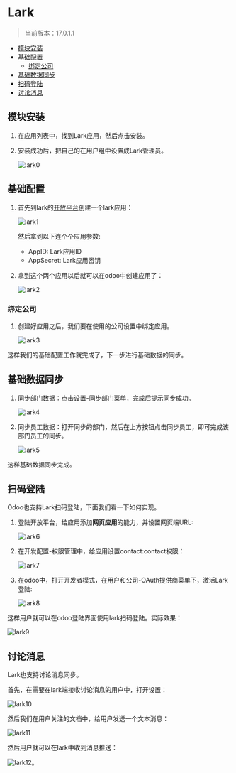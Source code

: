 # Lark

> 当前版本：17.0.1.1

* [模块安装](#模块安装)
* [基础配置](#基础配置)
  * [绑定公司](#绑定公司)
* [基础数据同步](#基础数据同步)
* [扫码登陆](#扫码登陆)
* [讨论消息](#讨论消息)


## 模块安装

1. 在应用列表中，找到Lark应用，然后点击安装。

2. 安装成功后，把自己的在用户组中设置成Lark管理员。

    ![lark0](./images/lark0.png)

## 基础配置

1. 首先到lark的[开放平台](https://open.larksuite.com/)创建一个lark应用：

    ![lark1](./images/lark1.png)

    然后拿到以下连个个应用参数:

    * AppID: Lark应用ID
    * AppSecret: Lark应用密钥
    

2. 拿到这个两个应用以后就可以在odoo中创建应用了：

    ![lark2](./images/lark2.png)

### 绑定公司

1. 创建好应用之后，我们要在使用的公司设置中绑定应用。

    ![lark3](./images/lark3.png)

这样我们的基础配置工作就完成了，下一步进行基础数据的同步。

## 基础数据同步

1. 同步部门数据：点击设置-同步部门菜单，完成后提示同步成功。

    ![lark4](./images/lark4.png)

2. 同步员工数据：打开同步的部门，然后在上方按钮点击同步员工，即可完成该部门员工的同步。

    ![lark5](./images/lark5.png)

这样基础数据同步完成。

## 扫码登陆

Odoo也支持Lark扫码登陆，下面我们看一下如何实现。

1. 登陆开放平台，给应用添加**网页应用**的能力，并设置网页端URL:

    ![lark6](./images/lark6.png)

2. 在开发配置-权限管理中，给应用设置contact:contact权限：

    ![lark7](./images/lark7.png)

3. 在odoo中，打开开发者模式，在用户和公司-OAuth提供商菜单下，激活Lark登陆:

    ![lark8](./images/lark8.png)

这样用户就可以在odoo登陆界面使用lark扫码登陆。实际效果：

![lark9](./images/lark9.png)

## 讨论消息

Lark也支持讨论消息同步。

首先，在需要在lark端接收讨论消息的用户中，打开设置：

![lark10](./images/lark10.png)

然后我们在用户关注的文档中，给用户发送一个文本消息：

![lark11](./images/lark11.png)

然后用户就可以在lark中收到消息推送：

![lark12](./images/lark12.png)。

